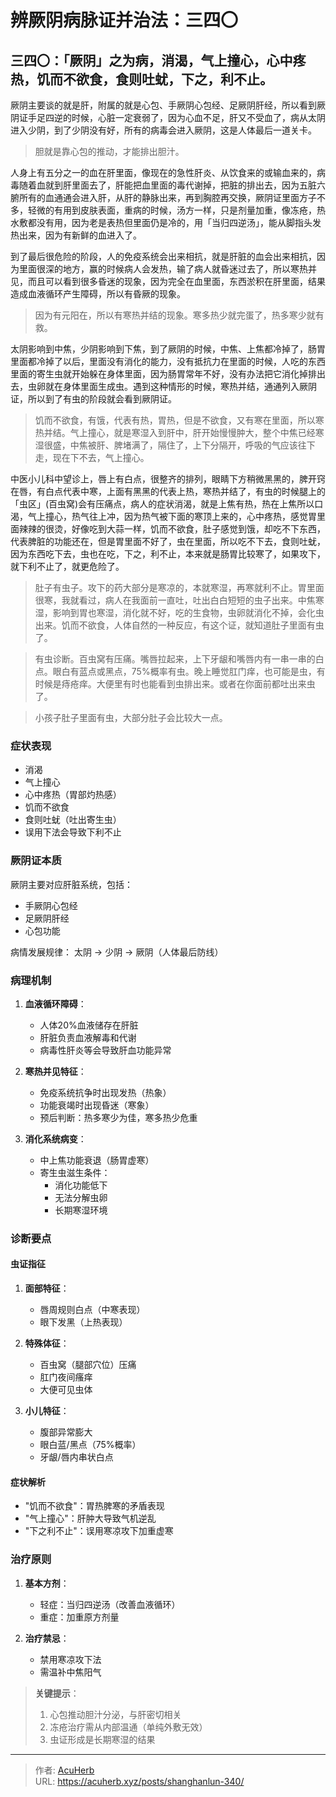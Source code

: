 # 辨厥阴病脉证并治法：三四〇


## 三四〇：「厥阴」之为病，消渴，气上撞心，心中疼热，饥而不欲食，食则吐蚘，下之，利不止。

<!--more-->

厥阴主要谈的就是肝，附属的就是心包、手厥阴心包经、足厥阴肝经，所以看到厥阴证手足四逆的时候，心脏一定衰弱了，因为心血不足，肝又不受血了，病从太阴进入少阴，到了少阴没有好，所有的病毒会进入厥阴，这是人体最后一道关卡。

> 胆就是靠心包的推动，才能排出胆汁。

人身上有五分之一的血在肝里面，像现在的急性肝炎、从饮食来的或输血来的，病毒随着血就到肝里面去了，肝能把血里面的毒代谢掉，把脏的排出去，因为五脏六腑所有的血通通会进入肝，从肝的静脉出来，再到胸腔再交换，厥阴证里面方子不多，轻微的有用到皮肤表面，重病的时候，汤方一样，只是剂量加重，像冻疮，热水敷都没有用，因为老是表热但里面仍是冷的，用「当归四逆汤」，能从脚指头发热出来，因为有新鲜的血进入了。

到了最后很危险的阶段，人的免疫系统会出来相抗，就是肝脏的血会出来相抗，因为里面很深的地方，赢的时候病人会发热，输了病人就昏迷过去了，所以寒热并见，而且可以看到很多昏迷的现象，因为完全在血里面，东西淤积在肝里面，结果造成血液循环产生障碍，所以有昏厥的现象。

> 因为有元阳在，所以有寒热并结的现象。寒多热少就完蛋了，热多寒少就有救。

太阴影响到中焦，少阴影响到下焦，到了厥阴的时候，中焦、上焦都冷掉了，肠胃里面都冷掉了以后，里面没有消化的能力，没有抵抗力在里面的时候，人吃的东西里面的寄生虫就开始躲在身体里面，因为肠胃常年不好，没有办法把它消化掉排出去，虫卵就在身体里面生成虫。遇到这种情形的时候，寒热并结，通通列入厥阴证，所以到了有虫的阶段就会看到厥阴证。

> 饥而不欲食，有饿，代表有热，胃热，但是不欲食，又有寒在里面，所以寒热并结。气上撞心，就是寒湿入到肝中，肝开始慢慢肿大，整个中焦已经寒湿很盛，中焦被肝、脾堵满了，隔住了，上下分隔开，呼吸的气应该往下走，现在下不去，气上撞心。

中医小儿科中望诊上，唇上有白点，很整齐的排列，眼睛下方稍微黑黑的，脾开窍在唇，有白点代表中寒，上面有黑黑的代表上热，寒热并结了，有虫的时候腿上的「虫区」(百虫窝)会有压痛点，病人的症状消渴，就是上焦有热，热在上焦所以口渴，气上撞心，热气往上冲，因为热气被下面的寒顶上来的，心中疼热，感觉胃里面辣辣的很烫，好像吃到大蒜一样，饥而不欲食，肚子感觉到饿，却吃不下东西，代表脾脏的功能还在，但是胃里面不好了，虫在里面，所以吃不下去，食则吐蚘，因为东西吃下去，虫也在吃，下之，利不止，本来就是肠胃比较寒了，如果攻下，就下利不止了，就更危险了。

> 肚子有虫子。攻下的药大部分是寒凉的，本就寒湿，再寒就利不止。胃里面很寒，我就看过，病人在我面前一直吐，吐出白白短短的虫子出来。中焦寒湿，影响到胃也寒湿，消化就不好，吃的生食物，虫卵就消化不掉，会化虫出来。饥而不欲食，人体自然的一种反应，有这个证，就知道肚子里面有虫了。

> 有虫诊断。百虫窝有压痛。嘴唇拉起来，上下牙龈和嘴唇内有一串一串的白点。眼白有蓝点或黑点，75%概率有虫。晚上睡觉肛门痒，也可能是虫，有时候是痔疮痒。大便里有时也能看到虫排出来。或者在你面前都吐出来虫了。

> 小孩子肚子里面有虫，大部分肚子会比较大一点。

### 症状表现
- 消渴
- 气上撞心
- 心中疼热（胃部灼热感）
- 饥而不欲食
- 食则吐蚘（吐出寄生虫）
- 误用下法会导致下利不止

### 厥阴证本质
厥阴主要对应肝脏系统，包括：
- 手厥阴心包经
- 足厥阴肝经
- 心包功能

病情发展规律：
太阴 → 少阴 → 厥阴（人体最后防线）

### 病理机制
1. **血液循环障碍**：
   - 人体20%血液储存在肝脏
   - 肝脏负责血液解毒和代谢
   - 病毒性肝炎等会导致肝血功能异常

2. **寒热并见特征**：
   - 免疫系统抗争时出现发热（热象）
   - 功能衰竭时出现昏迷（寒象）
   - 预后判断：热多寒少为佳，寒多热少危重

3. **消化系统病变**：
   - 中上焦功能衰退（肠胃虚寒）
   - 寄生虫滋生条件：
     - 消化功能低下
     - 无法分解虫卵
     - 长期寒湿环境

### 诊断要点
#### 虫证指征
1. **面部特征**：
   - 唇周规则白点（中寒表现）
   - 眼下发黑（上热表现）

2. **特殊体征**：
   - 百虫窝（腿部穴位）压痛
   - 肛门夜间瘙痒
   - 大便可见虫体

3. **小儿特征**：
   - 腹部异常膨大
   - 眼白蓝/黑点（75%概率）
   - 牙龈/唇内串状白点

#### 症状解析
- "饥而不欲食"：胃热脾寒的矛盾表现
- "气上撞心"：肝肿大导致气机逆乱
- "下之利不止"：误用寒凉攻下加重虚寒

### 治疗原则
1. **基本方剂**：
   - 轻症：当归四逆汤（改善血液循环）
   - 重症：加重原方剂量

2. **治疗禁忌**：
   - 禁用寒凉攻下法
   - 需温补中焦阳气

> **关键提示**：
> 1. 心包推动胆汁分泌，与肝密切相关
> 2. 冻疮治疗需从内部温通（单纯外敷无效）
> 3. 虫证形成是长期寒湿的结果

---

> 作者: [AcuHerb](https://acuherb.xyz)  
> URL: https://acuherb.xyz/posts/shanghanlun-340/  

